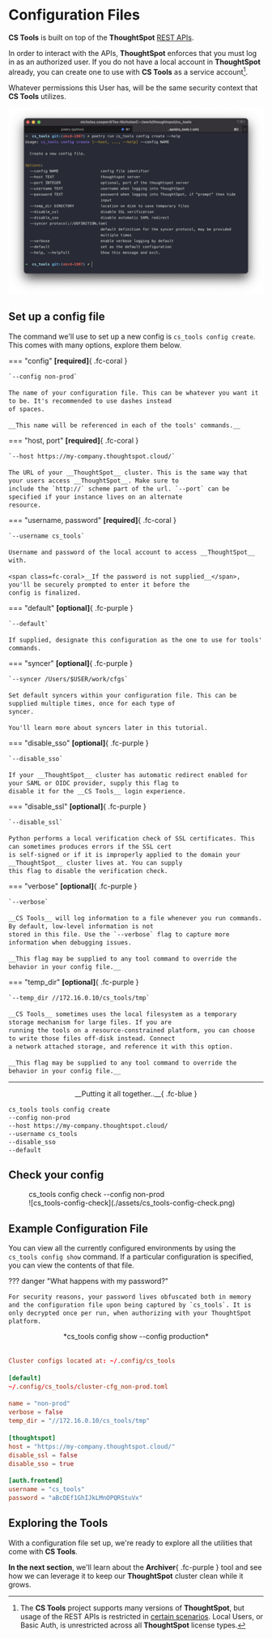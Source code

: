 <style>
  /* Hide the "Edit on Github" button */
  .md-content__button { display: none; }
</style>

# Configuration Files

__CS Tools__ is built on top of the __ThoughtSpot__ [REST APIs][ts-rest-v1].

In order to interact with the APIs, __ThoughtSpot__ enforces that you must log in as an authorized user. If you do not
have a local account in __ThoughtSpot__ already, you can create one to use with __CS Tools__ as a service account[^1].

Whatever permissions this User has, will be the same security context that __CS Tools__ utilizes.

![cs_tools-config-create](./assets/cs_tools-config-create.png)


## Set up a config file

The command we'll use to set up a new config is `cs_tools config create`. This comes with many options, explore them
below.

=== "config"
    __[required]__{ .fc-coral }

    `--config non-prod`

    The name of your configuration file. This can be whatever you want it to be. It's recommended to use dashes instead
    of spaces.

    __This name will be referenced in each of the tools' commands.__

=== "host, port"
    __[required]__{ .fc-coral }

    `--host https://my-company.thoughtspot.cloud/`

    The URL of your __ThoughtSpot__ cluster. This is the same way that your users access __ThoughtSpot__. Make sure to
    include the `http://` scheme part of the url. `--port` can be specified if your instance lives on an alternate
    resource.

=== "username, password"
    __[required]__{ .fc-coral }

    `--username cs_tools`

    Username and password of the local account to access __ThoughtSpot__ with.

    <span class=fc-coral>__If the password is not supplied__</span>, you'll be securely prompted to enter it before the
    config is finalized.

=== "default"
    __[optional]__{ .fc-purple }

    `--default`
    
    If supplied, designate this configuration as the one to use for tools' commands.

=== "syncer"
    __[optional]__{ .fc-purple }

    `--syncer /Users/$USER/work/cfgs`

    Set default syncers within your configuration file. This can be supplied multiple times, once for each type of
    syncer.

    You'll learn more about syncers later in this tutorial.

=== "disable_sso"
    __[optional]__{ .fc-purple }

    `--disable_sso`

    If your __ThoughtSpot__ cluster has automatic redirect enabled for your SAML or OIDC provider, supply this flag to
    disable it for the __CS Tools__ login experience.

=== "disable_ssl"
    __[optional]__{ .fc-purple }

    `--disable_ssl`

    Python performs a local verification check of SSL certificates. This can sometimes produces errors if the SSL cert
    is self-signed or if it is improperly applied to the domain your __ThoughtSpot__ cluster lives at. You can supply
    this flag to disable the verification check.

=== "verbose"
    __[optional]__{ .fc-purple }

    `--verbose`

    __CS Tools__ will log information to a file whenever you run commands. By default, low-level information is not
    stored in this file. Use the `--verbose` flag to capture more information when debugging issues.

    __This flag may be supplied to any tool command to override the behavior in your config file.__

=== "temp_dir"
    __[optional]__{ .fc-purple }

    `--temp_dir //172.16.0.10/cs_tools/tmp`

    __CS Tools__ sometimes uses the local filesystem as a temporary storage mechanism for large files. If you are
    running the tools on a resource-constrained platform, you can choose to write those files off-disk instead. Connect
    a network attached storage, and reference it with this option.

    __This flag may be supplied to any tool command to override the behavior in your config file.__

---

<center>
__Putting it all together..__{ .fc-blue }
</center>

```console
cs_tools tools config create
--config non-prod
--host https://my-company.thoughtspot.cloud/
--username cs_tools
--disable_sso
--default
```


## Check your config

<figure markdown>
  <figcaption>cs_tools config check --config non-prod</figcaption>
  ![cs_tools-config-check](./assets/cs_tools-config-check.png)
</figure>


## Example Configuration File

You can view all the currently configured environments by using the `cs_tools config show` command. If a particular configuration is specified, you can view the contents of that file.

??? danger "What happens with my password?"

    For security reasons, your password lives obfuscated both in memory and the configuration file upon being captured by `cs_tools`. It is only decrypted once per run, when authorizing with your ThoughtSpot platform.

<center>
*cs_tools config show --config production*
</center>

```toml

Cluster configs located at: ~/.config/cs_tools

[default]
~/.config/cs_tools/cluster-cfg_non-prod.toml

name = "non-prod"
verbose = false
temp_dir = "//172.16.0.10/cs_tools/tmp"

[thoughtspot]
host = "https://my-company.thoughtspot.cloud/"
disable_ssl = false
disable_sso = true

[auth.frontend]
username = "cs_tools"
password = "aBcDEf1GhIJkLMnOPQRStuVx"
```

## Exploring the Tools

With a configuration file set up, we're ready to explore all the utilities that come with __CS Tools__.

__In the next section__, we'll learn about the __Archiver__{ .fc-purple } tool and see how we can leverage it to keep
our __ThoughtSpot__ cluster clean while it grows.


[^1]:

    The __CS Tools__ project supports many versions of __ThoughtSpot__, but usage of the REST APIs is restricted in
    [certain scenarios][ts-rest-license-matrix]. Local Users, or Basic Auth, is unrestricted across all __ThoughtSpot__
    license types.

[ts-rest-v1]: https://developers.thoughtspot.com/docs/?pageid=rest-api-v1
[ts-rest-license-matrix]: https://developers.thoughtspot.com/docs/?pageid=license-feature-matrix